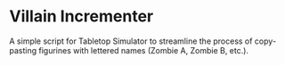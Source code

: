 # Villain Incrementer

A simple script for Tabletop Simulator to streamline the process of copy-pasting figurines with lettered names (Zombie
A, Zombie B, etc.).
